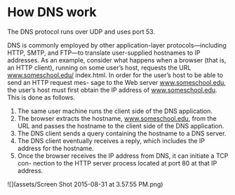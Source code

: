# How DNS work

The DNS protocol runs over UDP and uses port 53.

DNS is commonly employed by other application-layer protocols—including HTTP, SMTP, and FTP—to translate user-supplied hostnames to IP addresses. As an example, consider what happens when a browser (that is, an HTTP client), running on some user’s host, requests the URL www.someschool.edu/ index.html. In order for the user’s host to be able to send an HTTP request mes- sage to the Web server www.someschool.edu, the user’s host must first obtain the IP address of www.someschool.edu. This is done as follows.

1. The same user machine runs the client side of the DNS application.
2. The browser extracts the hostname, www.someschool.edu, from the URL
   and passes the hostname to the client side of the DNS application.
3. The DNS client sends a query containing the hostname to a DNS server.
4. The DNS client eventually receives a reply, which includes the IP address for
   the hostname.
5. Once the browser receives the IP address from DNS, it can initiate a TCP con-
   nection to the HTTP server process located at port 80 at that IP address.

![](assets/Screen Shot 2015-08-31 at 3.57.55 PM.png)

